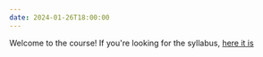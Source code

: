 ```yaml
---
date: 2024-01-26T18:00:00
---
```

Welcome to the course! If you're looking for the syllabus, [here it is](syllabus)